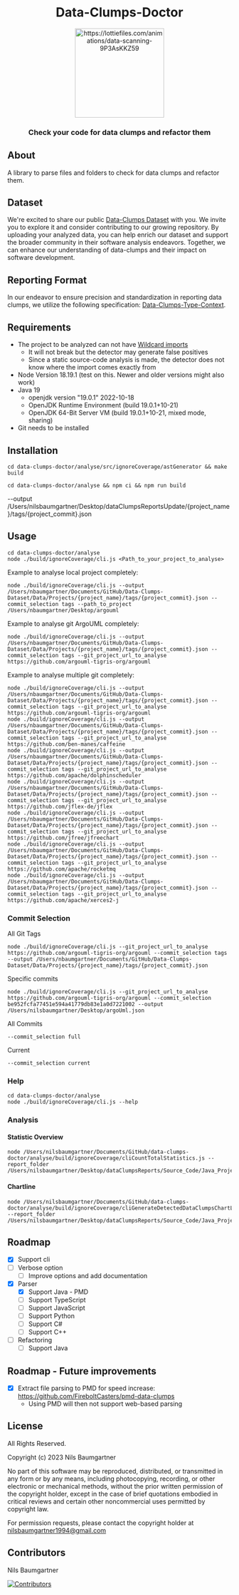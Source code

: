 <h1 align="center">
Data-Clumps-Doctor
</h1>

<p align="center">
    <img src="https://github.com/NilsBaumgartner1994/data-clumps-doctor/raw/master/assets/logo-animation.gif" alt="https://lottiefiles.com/animations/data-scanning-9P3AsKKZ59" style="height:200px;"/>
</p>

<h3 align="center">
Check your code for data clumps and refactor them
</h3>

## About

A library to parse files and folders to check for data clumps and refactor them.

## Dataset

We're excited to share our public [Data-Clumps Dataset](https://github.com/NilsBaumgartner1994/Data-Clumps-Dataset/) with you. We invite you to explore it and consider contributing to our growing repository. By uploading your analyzed data, you can help enrich our dataset and support the broader community in their software analysis endeavors. Together, we can enhance our understanding of data-clumps and their impact on software development.

## Reporting Format

In our endeavor to ensure precision and standardization in reporting data clumps, we utilize the following specification: [Data-Clumps-Type-Context](https://github.com/FireboltCasters/data-clumps-type-context/).

## Requirements

- The project to be analyzed can not have [Wildcard imports](https://stackoverflow.com/questions/147454/why-is-using-a-wild-card-with-a-java-import-statement-bad)
  - It will not break but the detector may generate false positives
  - Since a static source-code analysis is made, the detector does not know where the import comes exactly from
- Node Version 18.19.1 (test on this. Newer and older versions might also work)
- Java 19
  - openjdk version "19.0.1" 2022-10-18
  - OpenJDK Runtime Environment (build 19.0.1+10-21)
  - OpenJDK 64-Bit Server VM (build 19.0.1+10-21, mixed mode, sharing)
- Git needs to be installed

## Installation

```
cd data-clumps-doctor/analyse/src/ignoreCoverage/astGenerator && make build
```

```
cd data-clumps-doctor/analyse && npm ci && npm run build
```

--output /Users/nilsbaumgartner/Desktop/dataClumpsReportsUpdate/{project_name}/tags/{project_commit}.json

## Usage

```
cd data-clumps-doctor/analyse
node ./build/ignoreCoverage/cli.js <Path_to_your_project_to_analyse>
```

Example to analyse local project completely:
```
node ./build/ignoreCoverage/cli.js --output /Users/nbaumgartner/Documents/GitHub/Data-Clumps-Dataset/Data/Projects/{project_name}/tags/{project_commit}.json --commit_selection tags --path_to_project /Users/nbaumgartner/Desktop/argouml
```

Example to analyse git ArgoUML completely:
```
node ./build/ignoreCoverage/cli.js --output /Users/nbaumgartner/Documents/GitHub/Data-Clumps-Dataset/Data/Projects/{project_name}/tags/{project_commit}.json --commit_selection tags --git_project_url_to_analyse https://github.com/argouml-tigris-org/argouml
```

Example to analyse multiple git completely:
```
node ./build/ignoreCoverage/cli.js --output /Users/nbaumgartner/Documents/GitHub/Data-Clumps-Dataset/Data/Projects/{project_name}/tags/{project_commit}.json --commit_selection tags --git_project_url_to_analyse https://github.com/argouml-tigris-org/argouml
node ./build/ignoreCoverage/cli.js --output /Users/nbaumgartner/Documents/GitHub/Data-Clumps-Dataset/Data/Projects/{project_name}/tags/{project_commit}.json --commit_selection tags --git_project_url_to_analyse https://github.com/ben-manes/caffeine
node ./build/ignoreCoverage/cli.js --output /Users/nbaumgartner/Documents/GitHub/Data-Clumps-Dataset/Data/Projects/{project_name}/tags/{project_commit}.json --commit_selection tags --git_project_url_to_analyse https://github.com/apache/dolphinscheduler
node ./build/ignoreCoverage/cli.js --output /Users/nbaumgartner/Documents/GitHub/Data-Clumps-Dataset/Data/Projects/{project_name}/tags/{project_commit}.json --commit_selection tags --git_project_url_to_analyse https://github.com/jflex-de/jflex
node ./build/ignoreCoverage/cli.js --output /Users/nbaumgartner/Documents/GitHub/Data-Clumps-Dataset/Data/Projects/{project_name}/tags/{project_commit}.json --commit_selection tags --git_project_url_to_analyse https://github.com/jfree/jfreechart
node ./build/ignoreCoverage/cli.js --output /Users/nbaumgartner/Documents/GitHub/Data-Clumps-Dataset/Data/Projects/{project_name}/tags/{project_commit}.json --commit_selection tags --git_project_url_to_analyse https://github.com/apache/rocketmq
node ./build/ignoreCoverage/cli.js --output /Users/nbaumgartner/Documents/GitHub/Data-Clumps-Dataset/Data/Projects/{project_name}/tags/{project_commit}.json --commit_selection tags --git_project_url_to_analyse https://github.com/apache/xerces2-j
```

### Commit Selection

All Git Tags
```
node ./build/ignoreCoverage/cli.js --git_project_url_to_analyse https://github.com/argouml-tigris-org/argouml --commit_selection tags --output /Users/nbaumgartner/Documents/GitHub/Data-Clumps-Dataset/Data/Projects/{project_name}/tags/{project_commit}.json
```

Specific commits
```
node ./build/ignoreCoverage/cli.js --git_project_url_to_analyse https://github.com/argouml-tigris-org/argouml --commit_selection be952fcfa77451e594a41779db83e1a0d7221002 --output /Users/nilsbaumgartner/Desktop/argoUml.json
```


All Commits
```
--commit_selection full
```

Current
```
--commit_selection current
```



### Help

```
cd data-clumps-doctor/analyse
node ./build/ignoreCoverage/cli.js --help
```


### Analysis

#### Statistic Overview
```
node /Users/nilsbaumgartner/Documents/GitHub/data-clumps-doctor/analyse/build/ignoreCoverage/cliCountTotalStatistics.js --report_folder /Users/nilsbaumgartner/Desktop/dataClumpsReports/Source_Code/Java_Projects
```


#### Chartline
```
node /Users/nilsbaumgartner/Documents/GitHub/data-clumps-doctor/analyse/build/ignoreCoverage/cliGenerateDetectedDataClumpsChartLine.js --report_folder /Users/nilsbaumgartner/Desktop/dataClumpsReports/Source_Code/Java_Projects
```

## Roadmap

- [x] Support cli
- [ ] Verbose option
    - [ ] Improve options and add documentation
- [x] Parser
    - [x] Support Java - PMD
    - [ ] Support TypeScript
    - [ ] Support JavaScript
    - [ ] Support Python
    - [ ] Support C#
    - [ ] Support C++
- [ ] Refactoring
    - [ ] Support Java

## Roadmap - Future improvements
- [x] Extract file parsing to PMD for speed increase: https://github.com/FireboltCasters/pmd-data-clumps
    - Using PMD will then not support web-based parsing

## License

All Rights Reserved.

Copyright (c) 2023 Nils Baumgartner

No part of this software may be reproduced, distributed, or transmitted in any form or by any means, including photocopying, recording, or other electronic or mechanical methods, without the prior written permission of the copyright holder, except in the case of brief quotations embodied in critical reviews and certain other noncommercial uses permitted by copyright law.

For permission requests, please contact the copyright holder at nilsbaumgartner1994@gmail.com



## Contributors

Nils Baumgartner

<a href="https://github.com/NilsBaumgartner1994/data-clumps"><img src="https://contrib.rocks/image?repo=NilsBaumgartner1994/data-clumps" alt="Contributors" /></a>
